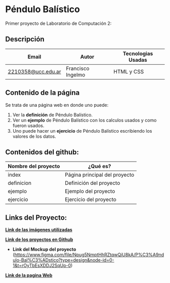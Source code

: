 # Péndulo Balístico
Primer proyecto de Laboratorio de Computación 2:

## Descripción
| Email | Autor |Tecnologias Usadas|
|-------|-------|------------------|
|2210358@ucc.edu.ar|Francisco Ingelmo|HTML y CSS|

## Contenido de la página
Se trata de una página web en donde uno puede:
1. Ver la **definición** de Péndulo Balístico.
2. Ver un **ejemplo** de Péndulo Balístico con los calculos usados y como fueron usados.
3. Uno puede hacer un **ejercicio** de Péndulo Balístico escribiendo los valores de los datos.

## Contenidos del github:

| Nombre del proyecto | ¿Qué es? |
|---------------------|---------|
|index|Página principal del proyecto|
|definicion|Definición del proyecto|
|ejemplo|Ejemplo del proyecto|
|ejercicio|Ejercicio del proyecto|

## Links del Proyecto: 
[**Link de las imágenes utilizadas**](https://github.com/UCC-LabCompu2/proyecto2023-ingelmo/tree/main/Primer-Parcial-Lab2/Ejercicio-HTML/imagenes-html)

[**Link de los proyectos en Github**](https://github.com/UCC-LabCompu2/proyecto2023-ingelmo/tree/main/Primer-Parcial-Lab2/Ejercicio-HTML/proyectos)

* **Link del Mockup del proyecto** (https://www.figma.com/file/Npug5NmptHhRZtqwQiU8kA/P%C3%A9ndulo-Bal%C3%ADstico?type=design&node-id=0-1&t=rOyTbEsXDDJ2SqUp-0)					

[ **Link de la pagina Web**](https://ucc-labcompu2.github.io/proyecto2023-ingelmo/Primer-Parcial-Lab2/Ejercicio-HTML/proyectos/index.html)